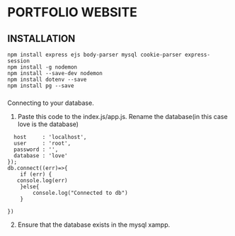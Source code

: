 # PORTFOLIO WEBSITE
## INSTALLATION
```
npm install express ejs body-parser mysql cookie-parser express-session
npm install -g nodemon
npm install --save-dev nodemon
npm install dotenv --save
npm install pg --save
```
###
Connecting to your database.
1. Paste this code to the index.js/app.js. Rename the database(in this case love is the database)
``` const db = mysql.createConnection({
  host     : 'localhost',
  user     : 'root',
  password : '',
  database : 'love'
});
db.connect((err)=>{
    if (err) {
   console.log(err)
    }else{
        console.log("Connected to db")
    }
   
}) 
```
2. Ensure that the database exists in the mysql xampp.

